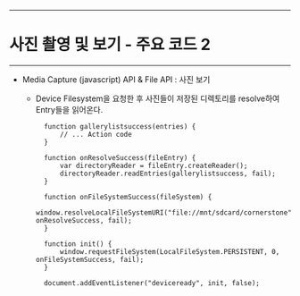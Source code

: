 <!--
{
	"title": "사진 촬영 및 보기 - 주요 코드 2",
	"group": 2,
	"order": 21
}
-->

-----------------------

# 사진 촬영 및 보기 - 주요 코드 2 #

-----------------------

- Media Capture (javascript) API & File API : 사진 보기
	- Device Filesystem을 요청한 후 사진들이 저장된 디렉토리를 resolve하여 Entry들을 읽어온다.

			function gallerylistsuccess(entries) {
				// ... Action code
			}
	
			function onResolveSuccess(fileEntry) {
				var directoryReader = fileEntry.createReader();
				directoryReader.readEntries(gallerylistsuccess, fail);
			}
		
			function onFileSystemSuccess(fileSystem) {
				window.resolveLocalFileSystemURI("file://mnt/sdcard/cornerstone", onResolveSuccess, fail);
			}
		
			function init() {
				window.requestFileSystem(LocalFileSystem.PERSISTENT, 0, onFileSystemSuccess, fail);
			}
		
			document.addEventListener("deviceready", init, false);